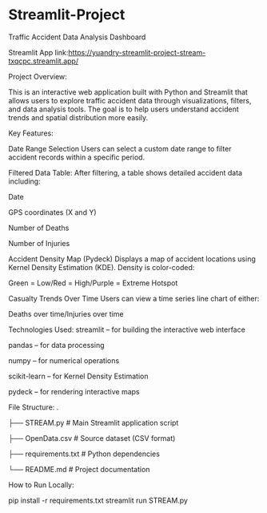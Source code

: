 # Streamlit-Project

Traffic Accident Data Analysis Dashboard

Streamlit App link:https://yuandry-streamlit-project-stream-txqcpc.streamlit.app/



Project Overview:

This is an interactive web application built with Python and Streamlit that allows users to explore traffic accident data through visualizations, filters, and data analysis tools. The goal is to help users understand accident trends and spatial distribution more easily.

Key Features:

Date Range Selection
Users can select a custom date range to filter accident records within a specific period.

Filtered Data Table:
After filtering, a table shows detailed accident data including:

Date

GPS coordinates (X and Y)

Number of Deaths

Number of Injuries

Accident Density Map (Pydeck)
Displays a map of accident locations using Kernel Density Estimation (KDE). 
Density is color-coded:

Green = Low/Red = High/Purple = Extreme Hotspot

Casualty Trends Over Time
Users can view a time series line chart of either:

Deaths over time/Injuries over time

Technologies Used:
streamlit – for building the interactive web interface

pandas – for data processing

numpy – for numerical operations

scikit-learn – for Kernel Density Estimation

pydeck – for rendering interactive maps

 File Structure:
.

├── STREAM.py              # Main Streamlit application script

├── OpenData.csv           # Source dataset (CSV format)

├── requirements.txt       # Python dependencies

└── README.md              # Project documentation

How to Run Locally:

pip install -r requirements.txt
streamlit run STREAM.py
